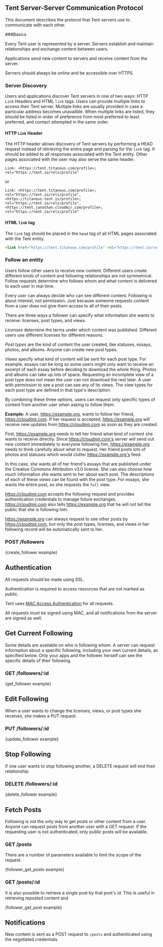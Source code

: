 ## Tent Server-Server Communication Protocol

This document describes the protocol that Tent servers use to communicate with
each other.

###Basics

Every Tent user is represented by a server. Servers establish and maintain relationships and exchange content between users. 

Applications send new content to servers and receive content from the server.

Servers should always be online and be accessible over HTTPS.

### Server Discovery

Users and applications discover Tent servers in one of two ways: HTTP `Link` Headers and HTML `link` tags. Users can provide multiple links to access their Tent server. Multiple links are usually provided in case a particular address becomes unavailble. When multiple links are listed, they should be listed in order of preference from most preferred to least preferred, and contact attempted in the same order.


#### HTTP `Link` Header

The HTTP header allows discovery of Tent servers by performing a HEAD request
instead of retrieving the entire page and parsing for the `link` tag. It should be
added to all responses associated with the Tent entity. Other pages associated with the user may also serve the same header.


```text
Link: <https://tent.titanous.com/profile>; rel="https://tent.io/rels/profile"
```
or
```text
Link: <https://tent.titanous.com/profile>; rel="https://tent.io/rels/profile", <https://titanous.tent.is/profile>; rel="https://tent.io/rels/profile", <https://tent.jonathan.cloudmir.com/profile>; rel="https://tent.io/rels/profile"
```

#### HTML `link` tag

The `link` tag should be placed in the `head` tag of all HTML pages associated
with the Tent entity.

```html
<link href="https://tent.titanous.com/profile" rel="https://tent.io/rels/profile" />
```


### Follow an entity

Users follow other users to receive new content. Different users create different kinds of content and following relationships are not symmetrical. Follow requests determine who follows whom and what content is delivered to each user in real time. 

Every user can always decide who can see different content. Following is about interest, not permission. Just because someone requests content from a user does not give them access to all of their posts.

There are three ways a follower can specify what information she wants to receive: licenses, post types, and views.

*Licenses* determine the terms under which content was published. Different users use different licenses for different reasons.

*Post types* are the kind of content the user created, like statuses, essays, photos, and albums. Anyone can create new post types.

*Views* specify what kind of content will be sent for each post type. For example, essays can be long so some users might only want to receive an excerpt of each essay before deciding to download the whole thing. Photos and albums can take up lots of space. Requesting an incomplete view of a post type does not mean the user can not download the rest later. A user with permission to see a post can see any of its views. The view types for each post type are defined in that type's description.

By combining these three options, users can request only specific types of content from another user when asking to follow them.

**Example:** A user, https://example.org, wants to follow her friend, https://cloudmir.com. If her request is accepted, https://example.org will receive new updates from https://cloudmir.com as soon as they are created. 

First, https://example.org needs to tell her friend what kind of content she wants to receive directly. Since https://cloudmir.com's server will send out new content immediately to everyone following him, https://example.org needs to think carefully about what to request. Her friend posts lots of photos and statuses which would clutter https://example.org's feed. 

In this case, she wants all of her friend's essays that are published under the Creative Commons Attribution v3.0 license. She can also choose how much information she wants sent to her about each post. The descriptions of each of these *views* can be found with the post type. For essays, she wants the entire post, so she requests the `full` view.

https://cloudmir.com accepts the following request and provides authenitcation credentials to manage future exchanges. https://cloudmir.com also tells https://example.org that he will not tell the public that she is following him.

https://example.org can always request to see other posts by https://cloudmir.com, but only the post types, licenses, and views in her following record will be automatically sent to her.

### POST /followers

{create_follower example}


## Authentication


All requests should be made using SSL.

Authentication is required to access resources that are not marked as public.

Tent uses [MAC Access
Authentication](http://tools.ietf.org/html/draft-ietf-oauth-v2-http-mac-01)
for all requests.

All requests must be signed using MAC, and all notifications from the server
are signed as well.


## Get Current Following

Some details are available on who is following whom. A server can request information about a specific following, including your own current details, as specified below. Only your apps and the follower herself can see the specific details of their following.

### GET /followers/:id

{get_follower example}


## Edit Following

When a user wants to change the licenses, views, or post types she receives, she makes a PUT request.

### PUT /followers/:id

{update_follower example}


## Stop Following

If one user wants to stop following another, a DELETE request will end their relationship.

### DELETE /followers/:id

{delete_follower example}


## Fetch Posts

Following is not the only way to get posts or other content from a user. Anyone can request posts from another user with a GET request. If the requesting user is not authenticated, only public posts will be available. 

### GET /posts

There are a number of parameters available to limit the scope of the request.

{follower_get_posts example}

### GET /posts/:id

It is also possible to retrieve a single post by that post's id. This is useful in retrieving reposted content and 

{follower_get_post example}


## Notifications

New content is sent as a POST request to `/posts` and
authenticated using the negotiated credentials.
